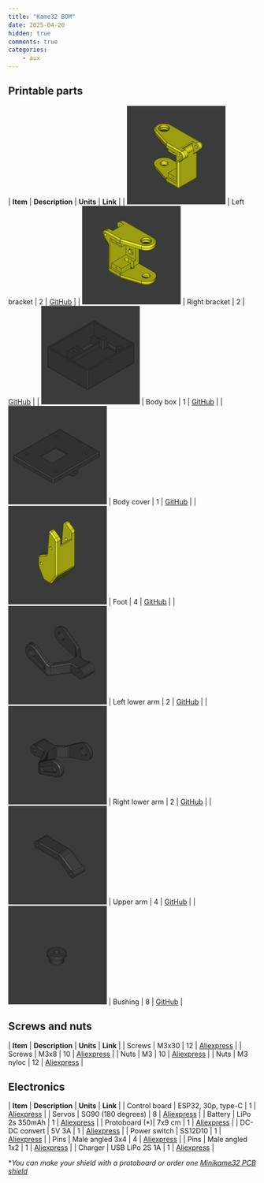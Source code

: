 ```yaml
---
title: "Kame32 BOM"
date: 2025-04-20
hidden: true
comments: true
categories:
    - aux
---
```


## Printable parts

| **Item**                                                                                          | **Description**   | **Units** | **Link**                                              |
| <img src="/assets/images/kame32_left_bracket.jpg" alt="kame32_left_bracket" width="200">          | Left bracket      | 2         | [GitHub](https://github.com/javierih)                 |
| <img src="/assets/images/kame32_right_bracket.jpg" alt="kame32_right_bracket" width="200">        | Right bracket     | 2         | [GitHub](https://github.com/javierih)                 |
| <img src="/assets/images/kame32_body_box.jpg" alt="kame32_body_box" width="200">                  | Body box          | 1         | [GitHub](https://github.com/javierih)                 |
| <img src="/assets/images/kame32_body_cover.jpg" alt="kame32_body_cover" width="200">              | Body cover        | 1         | [GitHub](https://github.com/javierih)                 |
| <img src="/assets/images/kame32_foot.jpg" alt="kame32_foot" width="200">                          | Foot              | 4         | [GitHub](https://github.com/javierih)                 |
| <img src="/assets/images/kame32_left_lower_arm.jpg" alt="kame32_left_lower_arm" width="200">      | Left lower arm    | 2         | [GitHub](https://github.com/javierih)                 |
| <img src="/assets/images/kame32_right_lower_arm.jpg" alt="kame32_right_lower_arm" width="200">    | Right lower arm   | 2         | [GitHub](https://github.com/javierih)                 |
| <img src="/assets/images/kame32_upper_arm.jpg" alt="kame32_upper_arm" width="200">                | Upper arm         | 4         | [GitHub](https://github.com/javierih)                 |
| <img src="/assets/images/kame32_bushing.jpg" alt="kame32_bushing" width="200">                    | Bushing           | 8         | [GitHub](https://github.com/javierih)                 |


## Screws and nuts

| **Item**      | **Description**       | **Units** | **Link**                                                  |
| Screws        | M3x30                 | 12        | [Aliexpress](https://s.click.aliexpress.com/e/_opnr99D)   |
| Screws        | M3x8                  | 10        | [Aliexpress](https://s.click.aliexpress.com/e/_opnr99D)   |
| Nuts          | M3                    | 10        | [Aliexpress](https://s.click.aliexpress.com/e/_oCUTIFp)   |
| Nuts          | M3 nyloc              | 12        | [Aliexpress](https://s.click.aliexpress.com/e/_o2EQdDv)   |


## Electronics

| **Item**      | **Description**       | **Units** | **Link**                                                  |
| Control board | ESP32, 30p, type-C    | 1         | [Aliexpress](https://s.click.aliexpress.com/e/_okk7jS9)   |
| Servos        | SG90 (180 degrees)    | 8         | [Aliexpress](https://s.click.aliexpress.com/e/_ok7HVBN)   |
| Battery       | LiPo 2s 350mAh        | 1         | [Aliexpress](https://s.click.aliexpress.com/e/_olS8QuT)   |
| Protoboard (*)| 7x9 cm                | 1         | [Aliexpress](https://s.click.aliexpress.com/e/_olMR2XD)   |
| DC-DC convert | 5V 3A                 | 1         | [Aliexpress](https://s.click.aliexpress.com/e/_oDIug0F)   |
| Power switch  | SS12D10               | 1         | [Aliexpress](https://s.click.aliexpress.com/e/_ooVkEWP)   |
| Pins          | Male angled 3x4       | 4         | [Aliexpress](https://s.click.aliexpress.com/e/_oDy1aVH)   |
| Pins          | Male angled 1x2       | 1         | [Aliexpress](https://s.click.aliexpress.com/e/_oFlMChl)   |
| Charger       | USB LiPo 2S 1A        | 1         | [Aliexpress](https://s.click.aliexpress.com/e/_oow9fUf)   |

**You can make your shield with a protoboard or order one [Minikame32 PCB shield]()*
